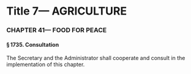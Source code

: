 
# Title 7— AGRICULTURE
### CHAPTER 41— FOOD FOR PEACE
#### § 1735. Consultation

The Secretary and the Administrator shall cooperate and consult in the implementation of this chapter.

